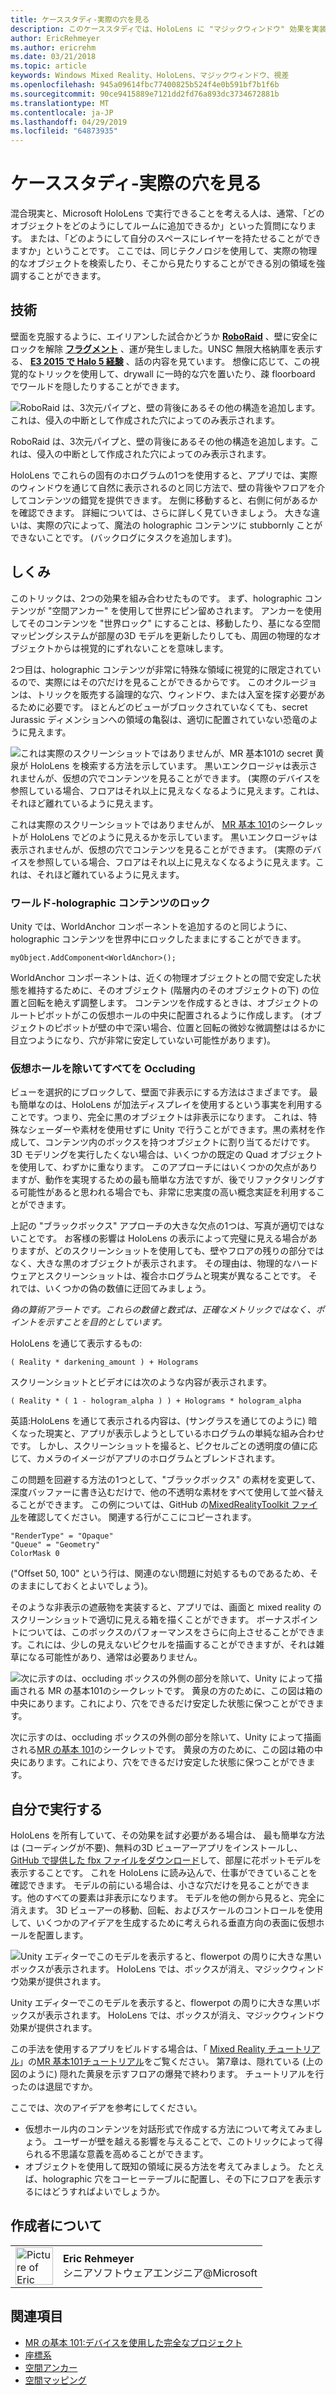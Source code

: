 ```yaml
---
title: ケーススタディ-実際の穴を見る
description: このケーススタディでは、HoloLens に "マジックウィンドウ" 効果を実装する方法について説明します。これにより、ユーザーは、壁の背後、床の下、および実際の環境内の仮想化について確認できます。
author: EricRehmeyer
ms.author: ericrehm
ms.date: 03/21/2018
ms.topic: article
keywords: Windows Mixed Reality、HoloLens、マジックウィンドウ、視差
ms.openlocfilehash: 945a09614fbc77400825b524f4e0b591bf7b1f6b
ms.sourcegitcommit: 90ce9415889e7121dd2fd76a893dc3734672881b
ms.translationtype: MT
ms.contentlocale: ja-JP
ms.lasthandoff: 04/29/2019
ms.locfileid: "64873935"
---
```

# <a name="case-study---looking-through-holes-in-your-reality"></a>ケーススタディ-実際の穴を見る

混合現実と、Microsoft HoloLens で実行できることを考える人は、通常、「どのオブジェクトをどのようにしてルームに追加できるか」といった質問になります。 または、「どのようにして自分のスペースにレイヤーを持たせることができますか」ということです。 ここでは、同じテクノロジを使用して、実際の物理的なオブジェクトを検索したり、そこから見たりすることができる別の領域を強調することができます。

## <a name="the-tech"></a>技術

壁面を克服するように、エイリアンした試合かどうか **[RoboRaid](https://www.youtube.com/watch?v=Hf9qkURqtbM)** 、壁に安全にロックを解除 **[フラグメント](case-study-creating-an-immersive-experience-in-fragments.md)** 、運が発生しました。UNSC 無限大格納庫を表示する、 **[E3 2015 で Halo 5 経験](https://www.youtube.com/watch?v=QDw5QjDtFy8)** 、話の内容を見ています。 想像に応じて、この視覚的なトリックを使用して、drywall に一時的な穴を置いたり、疎 floorboard でワールドを隠したりすることができます。

![RoboRaid は、3次元パイプと、壁の背後にあるその他の構造を追加します。これは、侵入の中断として作成された穴によってのみ表示されます。](images/roboraid-640px.png)

RoboRaid は、3次元パイプと、壁の背後にあるその他の構造を追加します。これは、侵入の中断として作成された穴によってのみ表示されます。

HoloLens でこれらの固有のホログラムの1つを使用すると、アプリでは、実際のウィンドウを通じて自然に表示されるのと同じ方法で、壁の背後やフロアを介してコンテンツの錯覚を提供できます。 左側に移動すると、右側に何があるかを確認できます。 詳細については、さらに詳しく見ていきましょう。 大きな違いは、実際の穴によって、魔法の holographic コンテンツに stubbornly ことができないことです。 (バックログにタスクを追加します)。

## <a name="behind-the-scenes"></a>しくみ

このトリックは、2つの効果を組み合わせたものです。 まず、holographic コンテンツが "空間アンカー" を使用して世界にピン留めされます。 アンカーを使用してそのコンテンツを "世界ロック" にすることは、移動したり、基になる空間マッピングシステムが部屋の3D モデルを更新したりしても、周囲の物理的なオブジェクトからは視覚的にずれないことを意味します。

2つ目は、holographic コンテンツが非常に特殊な領域に視覚的に限定されているので、実際にはその穴だけを見ることができるからです。 このオクルージョンは、トリックを販売する論理的な穴、ウィンドウ、または入室を探す必要があるために必要です。 ほとんどのビューがブロックされていなくても、secret Jurassic ディメンションへの領域の亀裂は、適切に配置されていない恐竜のように見えます。

![これは実際のスクリーンショットではありませんが、MR 基本101の secret 黄泉が HoloLens を検索する方法を示しています。 黒いエンクロージャは表示されませんが、仮想の穴でコンテンツを見ることができます。 (実際のデバイスを参照している場合、フロアはそれ以上に見えなくなるように見えます。これは、それほど離れているように見えます。](images/origamiholecomposited-640px.png)

これは実際のスクリーンショットではありませんが、 [MR 基本 101](holograms-101.md)のシークレットが HoloLens でどのように見えるかを示しています。 黒いエンクロージャは表示されませんが、仮想の穴でコンテンツを見ることができます。 (実際のデバイスを参照している場合、フロアはそれ以上に見えなくなるように見えます。これは、それほど離れているように見えます。

### <a name="world-locking-holographic-content"></a>ワールド-holographic コンテンツのロック

Unity では、WorldAnchor コンポーネントを追加するのと同じように、holographic コンテンツを世界中にロックしたままにすることができます。

```
myObject.AddComponent<WorldAnchor>();
```

WorldAnchor コンポーネントは、近くの物理オブジェクトとの間で安定した状態を維持するために、そのオブジェクト (階層内のそのオブジェクトの下) の位置と回転を絶えず調整します。 コンテンツを作成するときは、オブジェクトのルートピボットがこの仮想ホールの中央に配置されるように作成します。 (オブジェクトのピボットが壁の中で深い場合、位置と回転の微妙な微調整ははるかに目立つようになり、穴が非常に安定していない可能性があります)。

### <a name="occluding-everything-but-the-virtual-hole"></a>仮想ホールを除いてすべてを Occluding

ビューを選択的にブロックして、壁面で非表示にする方法はさまざまです。 最も簡単なのは、HoloLens が加法ディスプレイを使用するという事実を利用することです。つまり、完全に黒のオブジェクトは非表示になります。 これは、特殊なシェーダーや素材を使用せずに Unity で行うことができます。黒の素材を作成して、コンテンツ内のボックスを持つオブジェクトに割り当てるだけです。 3D モデリングを実行したくない場合は、いくつかの既定の Quad オブジェクトを使用して、わずかに重なります。 このアプローチにはいくつかの欠点がありますが、動作を実現するための最も簡単な方法ですが、後でリファクタリングする可能性があると思われる場合でも、非常に忠実度の高い概念実証を利用することができます。

上記の "ブラックボックス" アプローチの大きな欠点の1つは、写真が適切ではないことです。 お客様の影響は HoloLens の表示によって完璧に見える場合がありますが、どのスクリーンショットを使用しても、壁やフロアの残りの部分ではなく、大きな黒のオブジェクトが表示されます。 その理由は、物理的なハードウェアとスクリーンショットは、複合ホログラムと現実が異なることです。 それでは、いくつかの偽の数値に迂回てみましょう。

*偽の算術アラートです。これらの数値と数式は、正確なメトリックではなく、ポイントを示すことを目的としています。*

HoloLens を通じて表示するもの:

```
( Reality * darkening_amount ) + Holograms
```

スクリーンショットとビデオには次のような内容が表示されます。

```
( Reality * ( 1 - hologram_alpha ) ) + Holograms * hologram_alpha
```

英語:HoloLens を通じて表示される内容は、(サングラスを通じてのように) 暗くなった現実と、アプリが表示しようとしているホログラムの単純な組み合わせです。 しかし、スクリーンショットを撮ると、ピクセルごとの透明度の値に応じて、カメラのイメージがアプリのホログラムとブレンドされます。

この問題を回避する方法の1つとして、"ブラックボックス" の素材を変更して、深度バッファーに書き込むだけで、他の不透明な素材をすべて使用して並べ替えることができます。 この例については、GitHub の[MixedRealityToolkit ファイル](https://github.com/Microsoft/MixedRealityToolkit-Unity/blob/htk_release/Assets/HoloToolkit/Common/Shaders/WindowOcclusion.shader)を確認してください。 関連する行がここにコピーされます。

```
"RenderType" = "Opaque"
"Queue" = "Geometry"
ColorMask 0
```

("Offset 50, 100" という行は、関連のない問題に対処するものであるため、そのままにしておくとよいでしょう)。

そのような非表示の遮蔽物を実装すると、アプリでは、画面と mixed reality のスクリーンショットで適切に見える箱を描くことができます。 ボーナスポイントについては、このボックスのパフォーマンスをさらに向上させることができます。これには、少しの見えないピクセルを描画することができますが、それは雑草になる可能性があり、通常は必要ありません。

![次に示すのは、occluding ボックスの外側の部分を除いて、Unity によって描画される MR の基本101のシークレットです。 黄泉の方のために、この図は箱の中央にあります。これにより、穴をできるだけ安定した状態に保つことができます。](images/underworld-occluded-640px.png)

次に示すのは、occluding ボックスの外側の部分を除いて、Unity によって描画される[MR の基本 101](holograms-101.md)のシークレットです。 黄泉の方のために、この図は箱の中央にあります。これにより、穴をできるだけ安定した状態に保つことができます。

## <a name="do-it-yourself"></a>自分で実行する

HoloLens を所有していて、その効果を試す必要がある場合は、 最も簡単な方法は (コーディングが不要)、無料の3D ビューアーアプリをインストールし、 [GitHub で提供した fbx ファイルをダウンロード](https://github.com/Microsoft/HolographicAcademy/tree/CaseStudy-MagicWindow/MagicWindow)して、部屋に花ポットモデルを表示することです。 これを HoloLens に読み込んで、仕事ができていることを確認できます。 モデルの前にいる場合は、小さな穴だけを見ることができます。他のすべての要素は非表示になります。 モデルを他の側から見ると、完全に消えます。 3D ビューアーの移動、回転、およびスケールのコントロールを使用して、いくつかのアイデアを生成するために考えられる垂直方向の表面に仮想ホールを配置します。

![Unity エディターでこのモデルを表示すると、flowerpot の周りに大きな黒いボックスが表示されます。 HoloLens では、ボックスが消え、マジックウィンドウ効果が提供されます。](images/magicwindowflowerpotineditor.png)

Unity エディターでこのモデルを表示すると、flowerpot の周りに大きな黒いボックスが表示されます。 HoloLens では、ボックスが消え、マジックウィンドウ効果が提供されます。

この手法を使用するアプリをビルドする場合は、「 [Mixed Reality チュートリアル](tutorials.md)」の[MR 基本101チュートリアル](holograms-101.md)をご覧ください。 第7章は、隠れている (上の図のように) 隠れた黄泉を示すフロアの爆発で終わります。 チュートリアルを行ったのは退屈ですか。

ここでは、次のアイデアを参考にしてください。
* 仮想ホール内のコンテンツを対話形式で作成する方法について考えてみましょう。 ユーザーが壁を越える影響を与えることで、このトリックによって得られる不思議な意義を高めることができます。
* オブジェクトを使用して既知の領域に戻る方法を考えてみましょう。 たとえば、holographic 穴をコーヒーテーブルに配置し、その下にフロアを表示するにはどうすればよいでしょうか。

## <a name="about-the-author"></a>作成者について

<table style="border-collapse:collapse">
<tr>
<td style="border-style: none" width="60px"><img alt="Picture of Eric Rehmeyer" width="60" height="60" src="images/genericusertile.jpg"></td>
<td style="border-style: none"><b>Eric Rehmeyer</b><br>シニアソフトウェアエンジニア@Microsoft</td>
</tr>
</table>

## <a name="see-also"></a>関連項目
* [MR の基本 101:デバイスを使用した完全なプロジェクト](holograms-101.md)
* [座標系](coordinate-systems.md)
* [空間アンカー](spatial-anchors.md)
* [空間マッピング](spatial-mapping.md)
